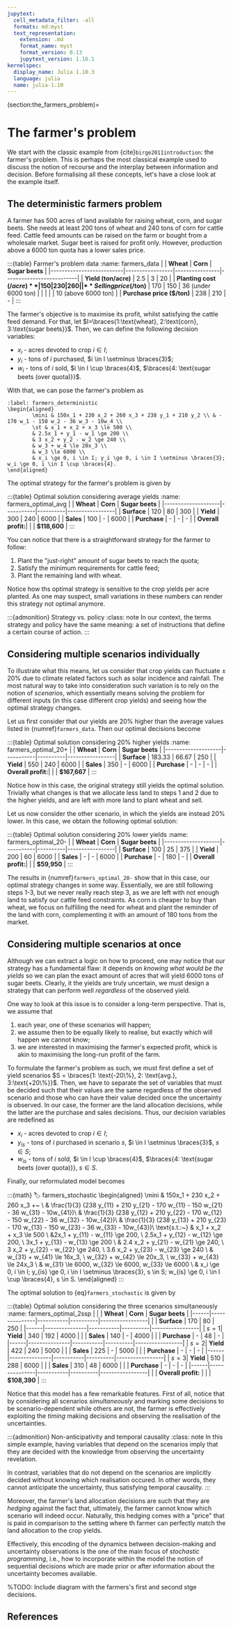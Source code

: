 ```yaml
---
jupytext:
  cell_metadata_filter: -all
  formats: md:myst
  text_representation:
    extension: .md
    format_name: myst
    format_version: 0.13
    jupytext_version: 1.16.1
kernelspec:
  display_name: Julia 1.10.3
  language: julia
  name: julia-1.10
---
```


(section:the_farmers_problem)=
# The farmer's problem

We start with the classic example from {cite}`birge2011introduction`: the farmer's problem. This is perhaps the most classical example used to discuss the notion of recourse and the interplay between information and decision. Before formalising all these concepts, let's have a close look at the example itself.

## The deterministic farmers problem

A farmer has 500 acres of land available for raising wheat, corn, and sugar beets. She needs at least 200 tons of wheat and 240 tons of corn for cattle feed. Cattle feed amounts can be raised on the farm or bought from a wholesale market. Sugar beet is raised for profit only. However, production above a 6000 ton quota has a lower sales price. 

:::{table} Farmer's problem data
:name: farmers_data
|                          | **Wheat**       | **Corn**       | **Sugar beets**          |
|--------------------------|-----------------|----------------|--------------------------|
| **Yield (ton/acre)**     | 2.5             | 3              | 20                       |
| **Planting cost ($/acre)** | 150           | 230            | 260                      |
| **Selling price ($/ton)** | 170            | 150            | 36 (under 6000 ton)      |
|                          |                 |                | 10 (above 6000 ton)      |
| **Purchase price ($/ton)** | 238           | 210            | -                        |
:::

The farmer's objective is to maximise its profit, whilst satisfying the cattle feed demand. For that, let $I=\braces{1:\text{wheat}, 2:\text{corn}, 3:\text{sugar beets}}$. Then, we can define the following decision variables:

- $x_i$	- acres devoted to crop $i \in I$;
- $y_i$ - tons of $i$ purchased, $i \in I \setminus \braces{3}$;
- $w_i$ - tons of $i$ sold, $i \in I \cup \braces{4}$, $\braces{4: \text{sugar beets (over quota)}}$.

With that, we can pose the farmer's problem as
```{math}
:label: farmers_deterministic
\begin{aligned}
		\mini & 150x_1 + 230 x_2 + 260 x_3 + 238 y_1 + 210 y_2 \\ & - 170 w_1 - 150 w_2 - 36 w_3 - 10w_4 \\
		\st & x_1 + x_2 + x_3 \le 500 \\
		& 2.5x_1 + y_1 - w_1 \ge 200 \\
		& 3 x_2 + y_2 - w_2 \ge 240 \\
		& w_3 + w_4 \le 20x_3 \\
		& w_3 \le 6000 \\
		& x_i \ge 0, i \in I; y_i \ge 0, i \in I \setminus \braces{3}; w_i \ge 0, i \in I \cup \braces{4}.
\end{aligned}
```

The optimal strategy for the farmer's problem [](farmers_deterministic) is given by

:::{table} Optimal solution considering average yields
:name: farmers_optimal_avg
|                    | **Wheat** | **Corn** | **Sugar beets** |
|--------------------|-----------|----------|-----------------|
| **Surface**        | 120       | 80       | 300             |
| **Yield**          | 300       | 240      | 6000            |
| **Sales**          | 100       | -        | 6000            |
| **Purchase**       | -         | -        | -               |
| **Overall profit:**|           |          | **$118,600**     |
:::

You can notice that there is a straightforward strategy for the farmer to follow:

1. Plant the "just-right" amount of sugar beets to reach the quota;
2. Satisfy the minimum requirements for cattle feed;
3. Plant the remaining land with wheat.

Notice how ths optimal strategy is sensitive to the crop yields per acre planted. As one may suspect, small variations in these numbers can render this strategy not optimal anymore. 

:::{admonition} Strategy vs. policy
:class: note
In our context, the terms strategy and policy have the same meaning: a set of instructions that define a certain course of action.
:::

## Considering multiple scenarios individually

To illustrate what this means, let us consider that crop yields can fluctuate $\pm$ 20% due to climate related factors such as solar incidence and rainfall. The most natural way to take into consideration such variation is to rely on the notion of *scenarios*, which essentially means solving the problem for different inputs (in this case different crop yields) and seeing how the optimal strategy changes.

Let us first consider that our yields are 20% higher than the average values listed in {numref}`farmers_data`. Then our optimal decisions become

:::{table} Optimal solution considering 20% higher yields
:name: farmers_optimal_20+
|                    | **Wheat** | **Corn** | **Sugar beets** |
|--------------------|-----------|----------|-----------------|
| **Surface**        | 183.33    | 66.67    | 250             |
| **Yield**          | 550       | 240      | 6000            |
| **Sales**          | 350       | -        | 6000            |
| **Purchase**       | -         | -        | -               |
| **Overall profit:**|           |          | **$167,667**    |
:::

Notice how in this case, the original strategy still yields the optimal solution. Trivially what changes is that we allocate less land to steps 1 and 2 due to the higher yields, and are left with more land to plant wheat and sell.

Let us now consider the other scenario, in which the yields are instead 20% lower. In this case, we obtain the following optimal solution:

:::{table} Optimal solution considering 20% lower yields
:name: farmers_optimal_20-
|                    | **Wheat** | **Corn** | **Sugar beets** |
|--------------------|-----------|----------|-----------------|
| **Surface**        | 100       | 25       | 375             |
| **Yield**          | 200       | 60       | 6000            |
| **Sales**          | -         | -        | 6000            |
| **Purchase**       | -         | 180      | -               |
| **Overall profit:**|           |          | **$59,950**     |
:::

The results in {numref}`farmers_optimal_20-` show that in this case, our optimal strategy changes in some way. Essentially, we are still following steps 1-3, but we never really reach step 3, as we are left with not enough land to satisfy our cattle feed constraints. As corn is cheaper to buy than wheat, we focus on fulfilling the need for wheat and plant the reminder of the land with corn, complementing it with an amount of 180 tons from the market.

## Considering multiple scenarios at once

Although we can extract a logic on how to proceed, one may notice that our strategy has a fundamental flaw: it depends on *knowing what would be the yields* so we can plan the exact amount of acres that will yield 6000 tons of sugar beets. Clearly, it the yields are truly uncertain, we must design a strategy that can perform well *regardless* of the observed yield.

One way to look at this issue is to consider a long-term perspective. That is, we assume that 

1. each year, one of these scenarios will happen;
2. we assume then to be equally likely to realise, but exactly which will happen we cannot know;
3. we are interested in maximising the farmer's expected profit, whick is akin to maximising the long-run profit of the farm.

To formulate the farmer's problem as such, we must first define a set of yield scenarios $S = \braces{1: \text{-20\%}, 2: \text{avg.}, 3:\text{+20\%}}$. Then, we have to separate the set of variables that must be decided such that their values are the same regardless of the observed scenario and those who can have their value decided once the uncertainty is observed. In our case, the former are the land allocation decisions, while the latter are the purchase and sales decisions. Thus, our decision variables are redefined as

- $x_i$	- acres devoted to crop $i \in I$;
- $y_{is}$ - tons of $i$ purchased in scenario $s$, $i \in I \setminus \braces{3}$, $s \in S$;
- $w_{is}$ - tons of $i$ sold, $i \in I \cup \braces{4}$, $\braces{4: \text{sugar beets (over quota)}}, $s \in S$.

Finally, our reformulated model becomes

:::{math}
:label: farmers_stochastic
\begin{aligned}
    \mini & 150x_1 + 230 x_2 + 260 x_3 +~ \\
    & \frac{1}{3} (238 y_{11} + 210 y_{21} - 170 w_{11} - 150 w_{21} - 36 w_{31} - 10w_{41})\\
    & \frac{1}{3} (238 y_{12} + 210 y_{22} - 170 w_{12} - 150 w_{22} - 36 w_{32} - 10w_{42})\\
    & \frac{1}{3} (238 y_{13} + 210 y_{23} - 170 w_{13} - 150 w_{23} - 36 w_{33} - 10w_{43})\\
    \text{s.t.:~} & x_1 + x_2 + x_3 \le 500 \\
    &2x_1 + y_{11} - w_{11} \ge 200, \ 2.5x_1 + y_{12} - w_{12} \ge 200, \ 3x_1 + y_{13} - w_{13} \ge 200 \\
    & 2.4 x_2 + y_{21} - w_{21} \ge 240, \ 3 x_2 + y_{22} - w_{22} \ge 240, \ 3.6 x_2 + y_{23} - w_{23} \ge 240 \\
    & w_{31} + w_{41} \le 16x_3, \ w_{32} + w_{42} \le 20x_3, \ w_{33} + w_{43} \le 24x_3 \\
    & w_{31} \le 6000, w_{32} \le 6000, w_{33} \le 6000 \\
    & x_i \ge 0, i \in I; y_{is} \ge 0, i \in I \setminus \braces{3}, s \in S; w_{is} \ge 0, i \in I \cup \braces{4}, s \in S.
\end{aligned}
:::

The optimal solution to {eq}`farmers_stochastic` is given by

:::{table} Optimal solution considering the three scenarios simultaneously
:name: farmers_optimal_2ssp
|      |               | **Wheat** | **Corn** | **Sugar beets** |
|------|---------------|-----------|----------|-----------------|
|      | **Surface**   | 170       | 80       | 250             |
|------|---------------|-----------|----------|-----------------|
| $s=1$| **Yield**     | 340       | 192      | 4000            |
|      | **Sales**     | 140       | -        | 4000            |
|      | **Purchase**  | -         | 48       | -               |
|------|---------------|-----------|----------|-----------------|
| $s=2$| **Yield**     | 422       | 240      | 5000            |
|      | **Sales**     | 225       | -        | 5000            |
|      | **Purchase**  | -         | -        | -               |
|------|---------------|-----------|----------|-----------------|
| $s=3$| **Yield**     | 510       | 288      | 6000            |
|      | **Sales**     | 310       | 48       | 6000            |
|      | **Purchase**  | -         | -        | -               |
|------|---------------|-----------|----------|-----------------|
|      | **Overall profit:** |           |          | **$108,390**    |
:::

Notice that this model has a few remarkable features. First of all, notice that by considering all scenarios *simultaneously* and marking some decisions to be scenario-dependent while others are not, the farmer is effectively exploiting the *timing* making decisions and observing the realisation of the uncertainties.

:::{admonition} Non-anticipativity and temporal causality
:class: note
In this simple example, having variables that depend on the scenarios imply that they are decided with the knowledge from observing the uncertainty revelation.

In contrast, variables that do not depend on the scenarios are implicitly decided without knowing which realisation occured. In other words, they cannot anticipate the uncertainty, thus satisfying temporal causality.
:::

Moreover, the farmer's land allocation decisions are such that they are *hedging* against the fact that, ultimately, the farmer cannot know which scenario will indeed occur. Naturally, this hedging comes with a "price" that is paid in comparison to the setting where th farmer can perfectly match the land allocation to the crop yields.

Effectively, this encoding of the dynamics between decision-making and uncertainty observations is the one of the main focus of *stochastic programming*, i.e., how to incorporate within the model the notion of sequential decisions which are made prior or after information about the uncertainty becomes available.

%TODO: Include diagram with the farmers's first and second stge decisions.


## References

```{bibliography}
```